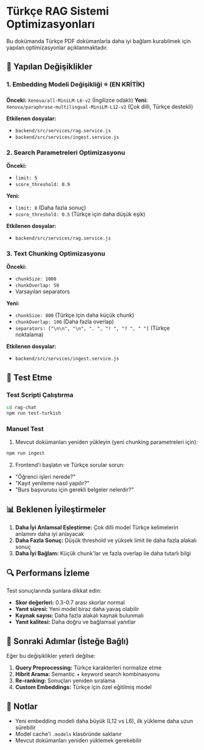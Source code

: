 # Türkçe RAG Sistemi Optimizasyonları

Bu dokümanda Türkçe PDF dokümanlarla daha iyi bağlam kurabilmek için yapılan optimizasyonlar açıklanmaktadır.

## 🔧 Yapılan Değişiklikler

### 1. Embedding Modeli Değişikliği ⭐ (EN KRİTİK)
**Önceki:** `Xenova/all-MiniLM-L6-v2` (İngilizce odaklı)
**Yeni:** `Xenova/paraphrase-multilingual-MiniLM-L12-v2` (Çok dilli, Türkçe destekli)

**Etkilenen dosyalar:**
- `backend/src/services/rag.service.js`
- `backend/src/services/ingest.service.js`

### 2. Search Parametreleri Optimizasyonu
**Önceki:**
- `limit: 5`
- `score_threshold: 0.9`

**Yeni:**
- `limit: 8` (Daha fazla sonuç)
- `score_threshold: 0.5` (Türkçe için daha düşük eşik)

**Etkilenen dosyalar:**
- `backend/src/services/rag.service.js`

### 3. Text Chunking Optimizasyonu
**Önceki:**
- `chunkSize: 1000`
- `chunkOverlap: 50`
- Varsayılan separators

**Yeni:**
- `chunkSize: 800` (Türkçe için daha küçük chunk)
- `chunkOverlap: 100` (Daha fazla overlap)
- `separators: ["\n\n", "\n", ". ", "! ", "? ", " "]` (Türkçe noktalama)

**Etkilenen dosyalar:**
- `backend/src/services/ingest.service.js`

## 🧪 Test Etme

### Test Scripti Çalıştırma
```bash
cd rag-chat
npm run test-turkish
```

### Manuel Test
1. Mevcut dokümanları yeniden yükleyin (yeni chunking parametreleri için):
```bash
npm run ingest
```

2. Frontend'i başlatın ve Türkçe sorular sorun:
- "Öğrenci işleri nerede?"
- "Kayıt yenileme nasıl yapılır?"
- "Burs başvurusu için gerekli belgeler nelerdir?"

## 📊 Beklenen İyileştirmeler

1. **Daha İyi Anlamsal Eşleştirme:** Çok dilli model Türkçe kelimelerin anlamını daha iyi anlayacak
2. **Daha Fazla Sonuç:** Düşük threshold ve yüksek limit ile daha fazla alakalı sonuç
3. **Daha İyi Bağlam:** Küçük chunk'lar ve fazla overlap ile daha tutarlı bilgi

## 🔍 Performans İzleme

Test sonuçlarında şunlara dikkat edin:
- **Skor değerleri:** 0.3-0.7 arası skorlar normal
- **Yanıt süresi:** Yeni model biraz daha yavaş olabilir
- **Kaynak sayısı:** Daha fazla alakalı kaynak bulunmalı
- **Yanıt kalitesi:** Daha doğru ve bağlamsal yanıtlar

## 🚀 Sonraki Adımlar (İsteğe Bağlı)

Eğer bu değişiklikler yeterli değilse:

1. **Query Preprocessing:** Türkçe karakterleri normalize etme
2. **Hibrit Arama:** Semantic + keyword search kombinasyonu  
3. **Re-ranking:** Sonuçları yeniden sıralama
4. **Custom Embeddings:** Türkçe için özel eğitilmiş model

## 📝 Notlar

- Yeni embedding modeli daha büyük (L12 vs L6), ilk yükleme daha uzun sürebilir
- Model cache'i `.models` klasöründe saklanır
- Mevcut dokümanları yeniden yüklemek gerekebilir
